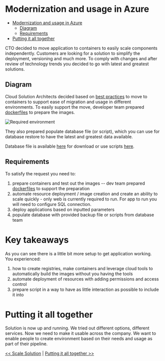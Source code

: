 ﻿# Modernization and usage in Azure

<!-- TOC -->

* [Modernization and usage in Azure](#modernization-and-usage-in-azure)
    * [Diagram](#diagram)
    * [Requirements](#requirements)
* [Putting it all together](#putting-it-all-together)

<!-- TOC -->

CTO decided to move application to containers to easily scale components independently. Customers are looking for a
solution to simplify the deployment, versioning and much more. To comply with changes and after review of technology
trends you decided to go with latest and greatest solutions.

## Diagram

Cloud Solution Architects decided based
on [best practices](https://docs.microsoft.com/en-us/azure/cloud-adoption-framework/) to move to containers to support
ease of migration and usage in different environments. To easily support the move, developer team
prepared [dockerfiles](../containers) to prepare the images.

![Required environment](https://webeudatastorage.blob.core.windows.net/web/ama-container-app-basic-info.png)

They also prepared populate database file (or script), which you can use for database restore to have the latest and greatest data
available.

Database file is available [here](../scripts/PWSH/03-Modernization/TTADB.bak) for download or use scripts [here](../scripts/PWSH/03-Modernization/ttadb.sql).

## Requirements

To satisfy the request you need to:

1. prepare containers and test out the images -- dev team prepared [dockerfiles](../containers) to support the
   preparation
2. automate resource deployment / image creation and create an ability to scale quickly - only web is currently required
   to run. For app to run you will need to configure SQL connection.
3. deploy applications based on inputted parameters
4. populate database with provided backup file or scripts from database team

# Key takeaways

As you can see there is a little bit more setup to get application working. You experienced:

1. how to create registries, make containers and leverage cloud tools to automatically build the images without you
   having the tools
2. automate deployment of resources with adding permissions and access control
3. prepare script in a way to have as little interaction as possible to include it into 

# Putting it all together

Solution is now up and running. We tried out different options, different services. Now we need to make it usable across
the company.
We want to enable people to create environment based on their needs and usage as part of their pipeline.

[<< Scale Solution](./02-Scale-Solution.md) | [ Putting it all together >>](./04-putting-in-all-together.md)